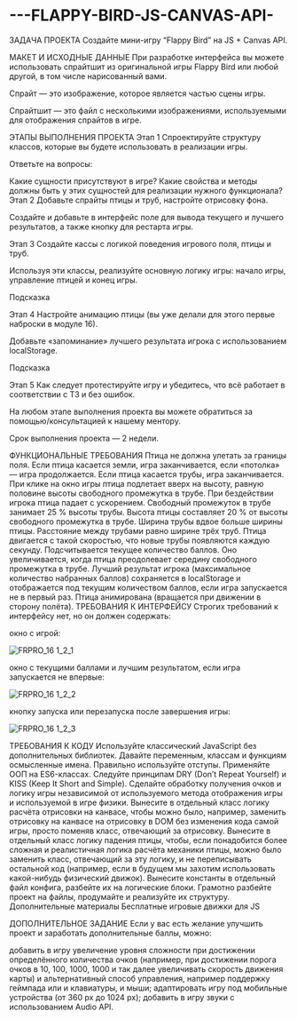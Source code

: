 # ---FLAPPY-BIRD-JS-CANVAS-API-

ЗАДАЧА ПРОЕКТА
Создайте мини-игру “Flappy Bird” на JS + Canvas API.

МАКЕТ И ИСХОДНЫЕ ДАННЫЕ
При разработке интерфейса вы можете использовать спрайтшит из оригинальной игры Flappy Bird или любой другой, в том числе нарисованный вами.

Спрайт — это изображение, которое является частью сцены игры.

Спрайтшит — это файл с несколькими изображениями, используемыми для отображения спрайтов в игре. 

ЭТАПЫ ВЫПОЛНЕНИЯ ПРОЕКТА
Этап 1
Спроектируйте структуру классов, которые вы будете использовать в реализации игры.

Ответьте на вопросы:

Какие сущности присутствуют в игре?
Какие свойства и методы должны быть у этих сущностей для реализации нужного функционала?
Этап 2
Добавьте спрайты птицы и труб, настройте отрисовку фона.

Создайте и добавьте в интерфейс поле для вывода текущего и лучшего результатов, а также кнопку для рестарта игры.

Этап 3
Создайте кассы с логикой поведения игрового поля, птицы и труб.

Используя эти классы, реализуйте основную логику игры: начало игры, управление птицей и конец игры.

Подсказка

Этап 4
Настройте анимацию птицы (вы уже делали для этого первые наброски в модуле 16).

Добавьте «запоминание» лучшего результата игрока с использованием localStorage.

Подсказка

Этап 5
Как следует протестируйте игру и убедитесь, что всё работает в соответствии с ТЗ и без ошибок.

На любом этапе выполнения проекта вы можете обратиться за помощью/консультацией к нашему ментору.

Срок выполнения проекта — 2 недели.

ФУНКЦИОНАЛЬНЫЕ ТРЕБОВАНИЯ
Птица не должна улетать за границы поля. Если птица касается земли, игра заканчивается, если «потолка» — игра продолжается.
Если птица касается трубы, игра заканчивается.
При клике на окно игры птица подлетает вверх на высоту, равную половине высоты свободного промежутка в трубе.
При бездействии игрока птица падает с ускорением.
Свободный промежуток в трубе занимает 25 % высоты трубы.
Высота птицы составляет 20 % от высоты свободного промежутка в трубе.
Ширина трубы вдвое больше ширины птицы.
Расстояние между трубами равно ширине трёх труб.
Птица двигается с такой скоростью, что новые трубы появляются каждую секунду.
Подсчитывается текущее количество баллов. Оно увеличивается, когда птица преодолевает середину свободного промежутка в трубе.
Лучший результат игрока (максимальное количество набранных баллов) сохраняется в localStorage и отображается под текущим количеством баллов, если игра запускается не в первый раз.
Птица анимирована (вращается при движении в сторону полёта).
ТРЕБОВАНИЯ К ИНТЕРФЕЙСУ
Строгих требований к интерфейсу нет, но он должен содержать:

окно с игрой:

![FRPRO_16 1_2_1](https://user-images.githubusercontent.com/111201876/214647568-dad13ae7-e31a-4755-bb6c-c4eb84f981fe.png)

окно с текущими баллами и лучшим результатом, если игра запускается не впервые:

![FRPRO_16 1_2_2](https://user-images.githubusercontent.com/111201876/214647598-d24481e3-397b-4b45-9d8b-f7de8a4e694a.png)

кнопку запуска или перезапуска после завершения игры:

![FRPRO_16 1_2_3](https://user-images.githubusercontent.com/111201876/214647615-f8cbd62b-08c1-4342-83e4-60aa3256ba8b.png)

ТРЕБОВАНИЯ К КОДУ
Используйте классический JavaScript без дополнительных библиотек.
Давайте переменным, классам и функциям осмысленные имена.
Правильно используйте отступы.
Применяйте ООП на ES6-классах.
Следуйте принципам DRY (Don’t Repeat Yourself) и KISS (Keep It Short and Simple).
Сделайте обработку получения очков и логику игры независимой от используемого метода отображения игры и используемой в игре физики.
Вынесите в отдельный класс логику расчёта отрисовки на канвасе, чтобы можно было, например, заменить отрисовку на канвасе на отрисовку в DOM без изменения кода самой игры, просто поменяв класс, отвечающий за отрисовку.
Вынесите в отдельный класс логику падения птицы, чтобы, если понадобится более сложная и реалистичная логика расчёта механики птицы, можно было заменить класс, отвечающий за эту логику, и не переписывать остальной код (например, если в будущем мы захотим использовать какой-нибудь физический движок). 
Вынесите константы в отдельный файл конфига, разбейте их на логические блоки.
Грамотно разбейте проект на файлы, продумайте и реализуйте их структуру.
Дополнительные материалы
Бесплатные игровые движки для JS

ДОПОЛНИТЕЛЬНОЕ ЗАДАНИЕ
Если у вас есть желание улучшить проект и заработать дополнительные баллы, можно:

добавить в игру увеличение уровня сложности при достижении определённого количества очков (например, при достижении порога очков в 10, 100, 1000, 1000 и так далее увеличивать скорость движения карты) и альтернативный способ управления, например поддержку геймпада или и клавиатуры, и мыши;
адаптировать игру под мобильные устройства (от 360 px до 1024 px);
добавить в игру звуки с использованием Audio API.
